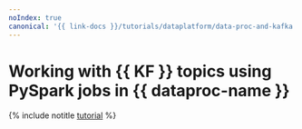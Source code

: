 ```yaml
---
noIndex: true
canonical: '{{ link-docs }}/tutorials/dataplatform/data-proc-and-kafka'
---
```


# Working with {{ KF }} topics using PySpark jobs in {{ dataproc-name }}

{% include notitle [tutorial](../../_tutorials/dataplatform/data-proc/data-proc-and-kafka.md) %}
